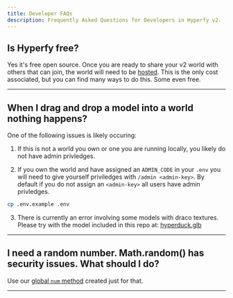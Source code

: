 ```yaml
---
title: Developer FAQs
description: Frequently Asked Questions for Developers in Hyperfy v2.
---
```


## Is Hyperfy free?

Yes it's free open source.  Once you are ready to share your v2 world with others that can join, the world will need to be [hosted](/hosting/self).  This is the only cost associated, but you can find many ways to do this.  Some even free.


---


## When I drag and drop a model into a world nothing happens?

One of the following issues is likely occuring:

1. If this is not a world you own or one you are running locally, you likely do not have admin privledges.

2. If you own the world and have assigned an `ADMIN_CODE` in your `.env` you will need to give yourself priviledges with `/admin <admin-key>`. By default if you do not assign an `<admin-key>` all users have admin privledges.

```sh frame="none"
cp .env.example .env

```

3. There is currently an error involving some models with draco textures. Please try with the model included in this repo at: [hyperduck.glb](https://github.com/Innkeeping/Hyperfy.how/blob/main/public/assets/hyperduck.glb)


---


## I need a random number.  Math.random() has security issues.  What should I do?

Use our [global `num` method](/docs/num-method) created just for that.

---